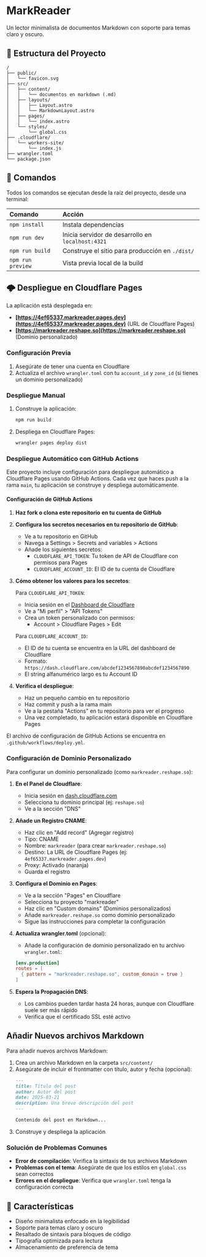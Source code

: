 # MarkReader

Un lector minimalista de documentos Markdown con soporte para temas claro y oscuro.

## 🚀 Estructura del Proyecto

```text
/
├── public/
│   └── favicon.svg
├── src/
│   ├── content/
│   │   └── documentos en markdown (.md)
│   ├── layouts/
│   │   ├── Layout.astro
│   │   └── MarkdownLayout.astro
│   ├── pages/
│   │   └── index.astro
│   └── styles/
│       └── global.css
├── .cloudflare/
│   └── workers-site/
│       └── index.js
├── wrangler.toml
└── package.json
```

## 🧞 Comandos

Todos los comandos se ejecutan desde la raíz del proyecto, desde una terminal:

| Comando                   | Acción                                           |
| :------------------------ | :----------------------------------------------- |
| `npm install`             | Instala dependencias                             |
| `npm run dev`             | Inicia servidor de desarrollo en `localhost:4321`|
| `npm run build`           | Construye el sitio para producción en `./dist/`  |
| `npm run preview`         | Vista previa local de la build                   |

## 🌩️ Despliegue en Cloudflare Pages

La aplicación está desplegada en: 
- **[https://4ef65337.markreader.pages.dev](https://4ef65337.markreader.pages.dev)** (URL de Cloudflare Pages)
- **[https://markreader.reshape.so](https://markreader.reshape.so)** (Dominio personalizado)

### Configuración Previa

1. Asegúrate de tener una cuenta en Cloudflare
2. Actualiza el archivo `wrangler.toml` con tu `account_id` y `zone_id` (si tienes un dominio personalizado)

### Despliegue Manual

1. Construye la aplicación:
   ```bash
   npm run build
   ```

2. Despliega en Cloudflare Pages:
   ```bash
   wrangler pages deploy dist
   ```

### Despliegue Automático con GitHub Actions

Este proyecto incluye configuración para despliegue automático a Cloudflare Pages usando GitHub Actions. Cada vez que haces push a la rama `main`, tu aplicación se construye y despliega automáticamente.

#### Configuración de GitHub Actions

1. **Haz fork o clona este repositorio en tu cuenta de GitHub**

2. **Configura los secretos necesarios en tu repositorio de GitHub**:
   - Ve a tu repositorio en GitHub
   - Navega a Settings > Secrets and variables > Actions
   - Añade los siguientes secretos:
     - `CLOUDFLARE_API_TOKEN`: Tu token de API de Cloudflare con permisos para Pages
     - `CLOUDFLARE_ACCOUNT_ID`: El ID de tu cuenta de Cloudflare

3. **Cómo obtener los valores para los secretos**:
   
   Para `CLOUDFLARE_API_TOKEN`:
   - Inicia sesión en el [Dashboard de Cloudflare](https://dash.cloudflare.com)
   - Ve a "Mi perfil" > "API Tokens"
   - Crea un token personalizado con permisos:
     - Account > Cloudflare Pages > Edit

   Para `CLOUDFLARE_ACCOUNT_ID`:
   - El ID de tu cuenta se encuentra en la URL del dashboard de Cloudflare
   - Formato: `https://dash.cloudflare.com/abcdef1234567890abcdef1234567890`
   - El string alfanumérico largo es tu Account ID

4. **Verifica el despliegue**:
   - Haz un pequeño cambio en tu repositorio
   - Haz commit y push a la rama main
   - Ve a la pestaña "Actions" en tu repositorio para ver el progreso
   - Una vez completado, tu aplicación estará disponible en Cloudflare Pages

El archivo de configuración de GitHub Actions se encuentra en `.github/workflows/deploy.yml`.

### Configuración de Dominio Personalizado

Para configurar un dominio personalizado (como `markreader.reshape.so`):

1. **En el Panel de Cloudflare**:
   - Inicia sesión en [dash.cloudflare.com](https://dash.cloudflare.com)
   - Selecciona tu dominio principal (ej: `reshape.so`)
   - Ve a la sección "DNS"

2. **Añade un Registro CNAME**:
   - Haz clic en "Add record" (Agregar registro)
   - Tipo: CNAME
   - Nombre: `markreader` (para crear `markreader.reshape.so`)
   - Destino: La URL de Cloudflare Pages (ej: `4ef65337.markreader.pages.dev`)
   - Proxy: Activado (naranja)
   - Guarda el registro

3. **Configura el Dominio en Pages**:
   - Ve a la sección "Pages" en Cloudflare
   - Selecciona tu proyecto "markreader"
   - Haz clic en "Custom domains" (Dominios personalizados)
   - Añade `markreader.reshape.so` como dominio personalizado
   - Sigue las instrucciones para completar la configuración

4. **Actualiza wrangler.toml** (opcional):
   - Añade la configuración de dominio personalizado en tu archivo `wrangler.toml`:
   ```toml
   [env.production]
   routes = [
     { pattern = "markreader.reshape.so", custom_domain = true }
   ]
   ```

5. **Espera la Propagación DNS**:
   - Los cambios pueden tardar hasta 24 horas, aunque con Cloudflare suele ser más rápido
   - Verifica que el certificado SSL esté activo


## Añadir Nuevos archivos Markdown

Para añadir nuevos archivos Markdown:

1. Crea un archivo Markdown en la carpeta `src/content/`
2. Asegúrate de incluir el frontmatter con título, autor y fecha (opcional):
   ```markdown
   ---
   title: Título del post
   author: Autor del post
   date: 2025-03-21
   description: Una breve descripción del post
   ---

   Contenido del post en Markdown...
   ```
3. Construye y despliega la aplicación

### Solución de Problemas Comunes

- **Error de compilación**: Verifica la sintaxis de tus archivos Markdown
- **Problemas con el tema**: Asegúrate de que los estilos en `global.css` sean correctos
- **Errores en el despliegue**: Verifica que `wrangler.toml` tenga la configuración correcta

## 🎨 Características

- Diseño minimalista enfocado en la legibilidad
- Soporte para temas claro y oscuro
- Resaltado de sintaxis para bloques de código
- Tipografía optimizada para lectura
- Almacenamiento de preferencia de tema

